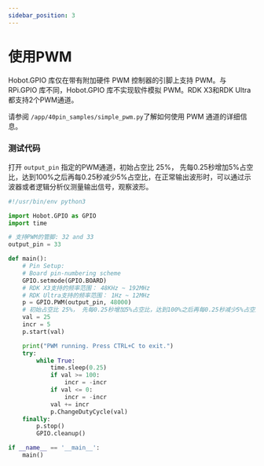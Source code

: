 ```yaml
---
sidebar_position: 3
---
```


# 使用PWM

Hobot.GPIO 库仅在带有附加硬件 PWM 控制器的引脚上支持 PWM。与 RPi.GPIO 库不同，Hobot.GPIO 库不实现软件模拟 PWM。RDK X3和RDK Ultra都支持2个PWM通道。

请参阅 `/app/40pin_samples/simple_pwm.py`了解如何使用 PWM 通道的详细信息。

### 测试代码
打开 `output_pin` 指定的PWM通道，初始占空比 25%， 先每0.25秒增加5%占空比，达到100%之后再每0.25秒减少5%占空比，在正常输出波形时，可以通过示波器或者逻辑分析仪测量输出信号，观察波形。

```python
#!/usr/bin/env python3

import Hobot.GPIO as GPIO
import time

# 支持PWM的管脚: 32 and 33
output_pin = 33

def main():
    # Pin Setup:
    # Board pin-numbering scheme
    GPIO.setmode(GPIO.BOARD)
    # RDK X3支持的频率范围： 48KHz ~ 192MHz
    # RDK Ultra支持的频率范围： 1Hz ~ 12MHz
    p = GPIO.PWM(output_pin, 48000)
    # 初始占空比 25%， 先每0.25秒增加5%占空比，达到100%之后再每0.25秒减少5%占空比
    val = 25
    incr = 5
    p.start(val)

    print("PWM running. Press CTRL+C to exit.")
    try:
        while True:
            time.sleep(0.25)
            if val >= 100:
                incr = -incr
            if val <= 0:
                incr = -incr
            val += incr
            p.ChangeDutyCycle(val)
    finally:
        p.stop()
        GPIO.cleanup()

if __name__ == '__main__':
    main()

```
